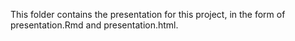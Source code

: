 This folder contains the presentation for this project, in the form of presentation.Rmd and presentation.html.

